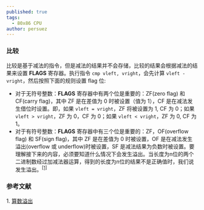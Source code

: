 ```yaml
---
published: true
tags:
  - 80x86 CPU
author: persuez
---
```

### 比较
比较是基于减法的指令，但是减法的结果并不会存储，比较的结果会根据减法的结果来设置  **FLAGS** 寄存器。执行指令 `cmp vleft, vright`，会先计算 `vleft - vright`，然后按照下面的规则设置 flag 位:
  - 对于无符号整数：**FLAGS** 寄存器中有两个位是重要的：ZF(zero flag) 和 CF(carry flag)，其中 ZF 是在差值为 0 时被设置（值为 1），CF 是在减法发生借位时设置。即，如果 `vleft = vright`，ZF 将被设置为 1, CF 为 0；如果 `vleft > vright`，ZF 为 0，CF 为 0；如果 `vleft < vright`，ZF 为 0, CF 为 1。
  - 对于有符号整数：**FLAGS** 寄存器中有三个位是重要的：ZF，OF(overflow flag) 和 SF(sign flag)，其中 ZF 是在差值为 0 时被设置，OF 是在减法发生溢出(overflow 或 underflow)时被设置，SF 是减法结果为负数时被设置。要理解接下来的内容，必须要知道什么情况下会发生溢出。当长度为n位的两个二进制数经过加减法器运算，得到的长度为n位的结果不是正确值时，我们说发生溢出。<sup>[[1]](#reference1)</sup>

### 参考文献
<span id="reference1"><span>1. [算数溢出](https://zh.wikipedia.org/wiki/%E7%AE%97%E8%A1%93%E6%BA%A2%E5%87%BA)

